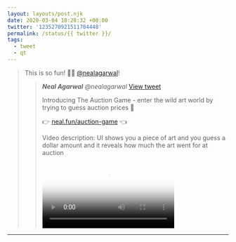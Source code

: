 ```yaml
---
layout: layouts/post.njk
date: 2020-03-04 18:28:32 +00:00
twitter: '1235270921511784448'
permalink: /status/{{ twitter }}/
tags: 
  - tweet
  - qt
---
```


> This is so fun! 👏👏 [@nealagarwal](https://twitter.com/nealagarwal)! 
> 
> > <cite>**Neal Agarwal** @nealagarwal</cite> [View tweet](https://twitter.com/nealagarwal/status/1235254630973657089)
> > 
> > Introducing The Auction Game - enter the wild art world by trying to guess auction prices 🎨
> > 
> > 👉 [neal.fun/auction-game](https://neal.fun/auction-game/) 👈
> > 
> > <p class="sr-only">Video description: UI shows you a piece of art and you guess a dollar amount and it reveals how much the art went for at auction</p>
> > 
> > <video controls preload="metadata" poster="/img/_qt/8TMxi6n7j_s7ebCF.jpg"><source src="/img/_qt/mCmiaKiQo6nMcHAp.mp4">Your browser does not support the video tag.</video>

---

